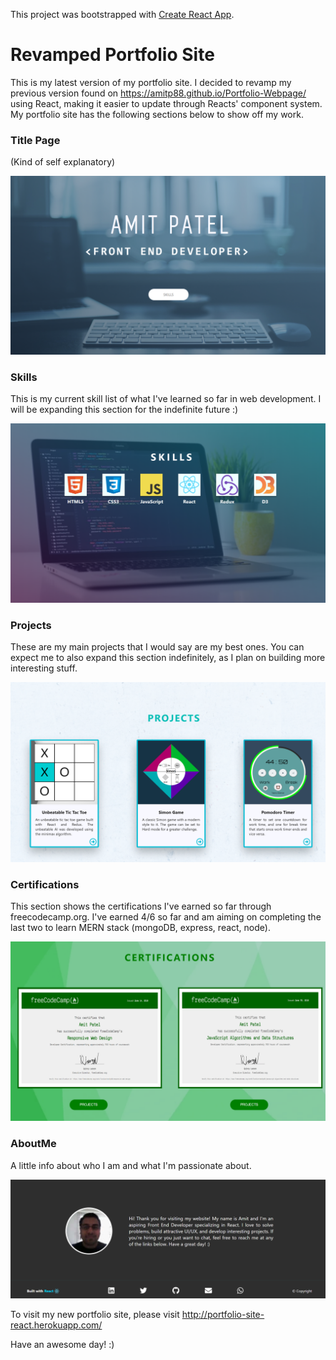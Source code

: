 This project was bootstrapped with [Create React App](https://github.com/facebook/create-react-app).

# Revamped Portfolio Site

This is my latest version of my portfolio site. I decided to revamp my previous version found on https://amitp88.github.io/Portfolio-Webpage/ using React, making it easier to update through Reacts' component system. My portfolio site has the following sections below to show off my work.

### Title Page
(Kind of self explanatory)

![TitlePage](https://github.com/AmitP88/Revamped-Portfolio-Site-React/blob/master/TitlePage.png)

### Skills
This is my current skill list of what I've learned so far in web development. I will be expanding this section for the indefinite future :)

![Skills](https://github.com/AmitP88/Revamped-Portfolio-Site-React/blob/master/Skills.png)

### Projects
These are my main projects that I would say are my best ones. You can expect me to also expand this section indefinitely, as I plan on building more interesting stuff.

![Projects](https://github.com/AmitP88/Revamped-Portfolio-Site-React/blob/master/Projects.png)

### Certifications
This section shows the certifications I've earned so far through freecodecamp.org. I've earned 4/6 so far and am aiming on completing the last two to learn MERN stack (mongoDB, express, react, node).

![Certifications](https://github.com/AmitP88/Revamped-Portfolio-Site-React/blob/master/Certifications.png)

### AboutMe
A little info about who I am and what I'm passionate about.

![AboutMe](https://github.com/AmitP88/Revamped-Portfolio-Site-React/blob/master/AboutMe.png)

To visit my new portfolio site, please visit http://portfolio-site-react.herokuapp.com/

Have an awesome day! :)
